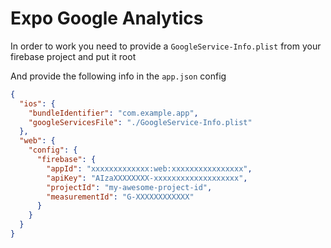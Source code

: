 # Expo Google Analytics

In order to work you need to provide a `GoogleService-Info.plist` from your firebase project
and put it root

And provide the following info in the `app.json` config

```json
{
  "ios": {
    "bundleIdentifier": "com.example.app",
    "googleServicesFile": "./GoogleService-Info.plist"
  },
  "web": {
    "config": {
      "firebase": {
        "appId": "xxxxxxxxxxxxx:web:xxxxxxxxxxxxxxxx",
        "apiKey": "AIzaXXXXXXXX-xxxxxxxxxxxxxxxxxxx",
        "projectId": "my-awesome-project-id",
        "measurementId": "G-XXXXXXXXXXXX"
      }
    }
  }
}
```
